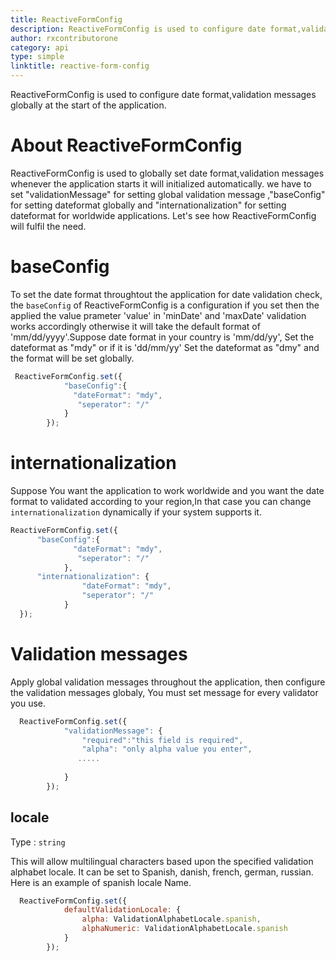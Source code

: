 ```yaml
---
title: ReactiveFormConfig
description: ReactiveFormConfig is used to configure date format,validation messages globally at the start of the application. 
author: rxcontributorone
category: api
type: simple
linktitle: reactive-form-config
---
```


<div class="title-bar"><p>ReactiveFormConfig is used to configure date format,validation messages globally at the start of the application.</p></div>

# About ReactiveFormConfig

ReactiveFormConfig is used to globally set date format,validation messages whenever the application starts it will initialized automatically. we have to set "validationMessage" for setting global validation message ,"baseConfig" for setting dateformat globally and "internationalization" for setting dateformat for worldwide applications. 
Let's see how ReactiveFormConfig will fulfil the need.

# baseConfig
To set the date format throughtout the application for date validation check, the `baseConfig` of ReactiveFormConfig is a configuration if you set then the applied the value prameter 'value' in 'minDate' and 'maxDate' validation works accordingly otherwise it will take the default format of 'mm/dd/yyyy'.Suppose date format in your country is 'mm/dd/yy', Set the dateformat as "mdy" or if it is 'dd/mm/yy' Set the dateformat as "dmy" and the format will be set globally.

```js
 ReactiveFormConfig.set({
            "baseConfig":{
              "dateFormat": "mdy",
               "seperator": "/"
            }          
        });
```
# internationalization 
Suppose You want the application to work worldwide and you want the date format to validated according to your region,In that case you can change `internationalization` dynamically if your system supports it.

```js
ReactiveFormConfig.set({
      "baseConfig":{
              "dateFormat": "mdy",
               "seperator": "/"
            },     
      "internationalization": {
                "dateFormat": "mdy",
                "seperator": "/"
            }
  });
```
# Validation messages
Apply global validation messages throughout the application, then configure the validation messages globaly, You must set message for every validator you use.

```js
  ReactiveFormConfig.set({
            "validationMessage": {
                "required":"this field is required",
                "alpha": "only alpha value you enter",
               .....          
                
            }
        });
```

## locale
Type : `string`

This will allow multilingual characters based upon the specified validation alphabet locale. It can be set to Spanish, danish, french, german, russian. Here is an example of spanish locale Name. 

```js
  ReactiveFormConfig.set({
            defaultValidationLocale: {
                alpha: ValidationAlphabetLocale.spanish,
                alphaNumeric: ValidationAlphabetLocale.spanish
            }
        });
```




